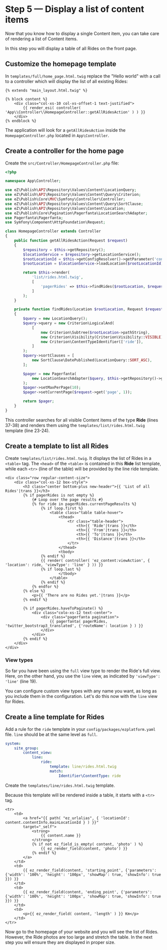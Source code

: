 # Step 5 — Display a list of content items

Now that you know how to display a single Content item, you can take care of rendering a list of Content items.

In this step you will display a table of all Rides on the front page.

## Customize the homepage template

In `templates/full/home_page.html.twig` replace the "Hello world" with a call to a controller which will display the list of all existing Rides:

``` html+twig hl_lines="5"
{% extends "main_layout.html.twig" %}

{% block content %}
    <div class="col-xs-10 col-xs-offset-1 text-justified">
        {{ render_esi( controller( 'App\\Controller\\HomepageController::getAllRidesAction' ) ) }}
    </div>
{% endblock %}
```

The application will look for a `getAllRidesAction` inside the `HomepageController.php` located in `App\Controller`.

## Create a controller for the home page

Create the `src/Controller/HomepageController.php` file:

``` php hl_lines="23 24 37 38"
<?php

namespace App\Controller;

use eZ\Publish\API\Repository\Values\Content\LocationQuery;
use eZ\Publish\API\Repository\Values\Content\Query\Criterion;
use eZ\Publish\Core\MVC\Symfony\Controller\Controller;
use eZ\Publish\API\Repository\Values\Content\Query\SortClause;
use eZ\Publish\API\Repository\Values\Content\Location;
use eZ\Publish\Core\Pagination\Pagerfanta\LocationSearchAdapter;
use Pagerfanta\Pagerfanta;
use Symfony\Component\HttpFoundation\Request;

class HomepageController extends Controller
{
    public function getAllRidesAction(Request $request)
    {
        $repository = $this->getRepository();
        $locationService = $repository->getLocationService();
        $rootLocationId = $this->getConfigResolver()->getParameter('content.tree_root.location_id');
        $rootLocation = $locationService->loadLocation($rootLocationId);

        return $this->render(
            'list/rides.html.twig',
            [
                'pagerRides' => $this->findRides($rootLocation, $request),
            ]
        );
    }

    private function findRides(Location $rootLocation, Request $request)
    {
        $query = new LocationQuery();
        $query->query = new Criterion\LogicalAnd(
            [
                new Criterion\Subtree($rootLocation->pathString),
                new Criterion\Visibility(Criterion\Visibility::VISIBLE),
                new Criterion\ContentTypeIdentifier(['ride']),
            ]
        );
        $query->sortClauses = [
            new SortClause\DatePublished(LocationQuery::SORT_ASC),
        ];

        $pager = new Pagerfanta(
            new LocationSearchAdapter($query, $this->getRepository()->getSearchService())
        );
        $pager->setMaxPerPage(10);
        $pager->setCurrentPage($request->get('page', 1));

        return $pager;
    }
}
```

This controller searches for all visible Content items of the type **Ride** (lines 37-38)
and renders them using the `templates/list/rides.html.twig` template (line 23-24).

## Create a template to list all Rides

Create `templates/list/rides.html.twig`. It displays the list of Rides in a `<table>` tag.
The `<head>` of the `<table>` is contained in this **Ride** list template, while each `<tr>` (line of the table) will be provided by the line ride template.

``` html+twig hl_lines="19"
<div class="row regular-content-size">
    <div class="col-xs-12 box-style">
        <h3 class="center bottom-plus new-header">{{ 'List of all Rides'|trans }}</h3>
        {% if pagerRides is not empty %}
            {# Loop over the page results #}
            {% for ride in pagerRides.currentPageResults %}
                {% if loop.first %}
                    <table class="table table-hover">
                        <thead>
                            <tr class="table-header">
                                <th>{{ 'Ride'|trans }}</th>
                                <th>{{ 'From'|trans }}</th>
                                <th>{{ 'To'|trans }}</th>
                                <th>{{ 'Distance'|trans }}</th>
                            </tr>
                        </thead>
                        <tbody>
                {% endif %}
                {{ render( controller( 'ez_content:viewAction', { 'location': ride, 'viewType': 'line' } )) }}
                {% if loop.last %}
                        </tbody>
                    </table>
                {% endif %}
            {% endfor %}
        {% else %}
            <p>{{ 'There are no Rides yet.'|trans }}</p>
        {% endif %}

        {% if pagerRides.haveToPaginate() %}
            <div class="colo-xs-12 text-center">
                <div class="pagerfanta pagination">
                    {{ pagerfanta( pagerRides, 'twitter_bootstrap3_translated', {'routeName': location } ) }}
                </div>
            </div>
        {% endif %}
    </div>
</div>
```

### View types

So far you have been using the `full` view type to render the Ride's full view.
Here, on the other hand, you use the `line` view, as indicated by `'viewType': 'line'` (line 19).

You can configure custom view types with any name you want, as long as you include them in the configuration.
Let's do this now with the `line` view for Rides.

## Create a line template for Rides

Add a rule for the `ride` template in your `config/packages/ezplatform.yaml` file.
`line` should be at the same level as `full`.

``` yaml
system:
    site_group:
        content_view:
            line:
                ride:
                    template: line/rides.html.twig
                    match:
                        Identifier\ContentType: ride
```

Create the `templates/line/rides.html.twig` template.

Because this template will be rendered inside a table, it starts with a `<tr>` tag.

``` html+twig
<tr>
    <td>
        <a href="{{ path( "ez_urlalias", { 'locationId': content.contentInfo.mainLocationId } ) }}"
        target="_self">
            <strong>
                {{ content.name }}
            </strong>
            {% if not ez_field_is_empty( content, 'photo' ) %}
                {{ ez_render_field(content, 'photo') }}
            {% endif %}
        </a>
    </td>
    <td>
        {{ ez_render_field(content, 'starting_point', {'parameters': {'width': '100%', 'height': '100px', 'showMap': true, 'showInfo': true }}) }}
    </td>
    <td>
        {{ ez_render_field(content, 'ending_point', {'parameters': {'width': '100%', 'height': '100px', 'showMap': true, 'showInfo': true }}) }}
    </td>
    <td>
        <p>{{ ez_render_field( content, 'length' ) }} Km</p>
    </td>
</tr>
```

Now go to the homepage of your website and you will see the list of Rides.
However, the Ride photos are too large and stretch the table.
In the next step you will ensure they are displayed in proper size.
